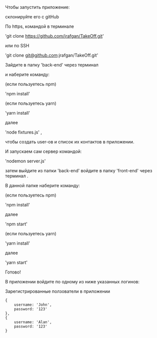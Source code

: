
Чтобы запустить приложение:

склонируйте его с gitHub

По https, командой в терминале

'git clone https://github.com/jrafgan/TakeOff.git'

или по SSH

'git clone git@github.com:jrafgan/TakeOff.git'

Зайдите в папку 'back-end' через терминал

и наберите команду:

(если пользуетесь npm)

'npm install'

(если пользуетесь yarn)

'yarn install'

далее

'node fixtures.js' , 

чтобы создать user-ов и список их контактов в приложении.

И запускаем сам сервер командой:

'nodemon server.js'

затем выйдите из папки 'back-end' войдите в папку 'front-end' через терминал .

В данной папке наберите команду:

(если пользуетесь npm)

'npm install'

далее

'npm start'

(если пользуетесь yarn)

'yarn install'

далее

'yarn start'

Готово!

В приложении войдите по одному из ниже указанных логинов:

Зарегистрированные ползователи в приложении

    {
        username: 'John',
        password: '123'
    },
    {
        username: 'Alan',
        password: '123'
    }



